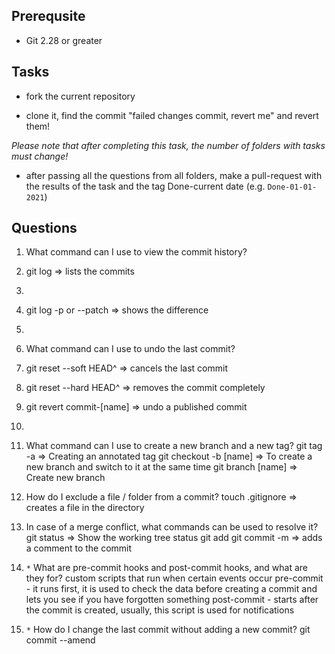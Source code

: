 ## Prerequsite

* Git 2.28 or greater

## Tasks

* fork the current repository

* clone it, find the commit "failed changes commit, revert me" and revert them! 

*Please note that after completing this task, the number of folders with tasks must change!*

* after passing all the questions from all folders, make a pull-request with the results of the task and the tag Done-current date (e.g. `Done-01-01-2021`)


## Questions

1. What command can I use to view the commit history?
2. git log => lists the commits
3. 
4. git log -p or --patch => shows the difference 
5. 
6. What command can I use to undo the last commit?
7. git reset --soft HEAD^ => cancels the last commit
8. git reset --hard HEAD^ => removes the commit completely
9. git revert commit-[name] => undo a published commit
10.
11. What command can I use to create a new branch and a new tag?
   git tag -a => Creating an annotated tag
   git checkout -b [name] => To create a new branch and switch to it at the same time
   git branch [name] => Create new branch
   
1. How do I exclude a file / folder from a commit?
   touch .gitignore => creates a file in the directory
  
1. In case of a merge conflict, what commands can be used to resolve it?
   git status => Show the working tree status
   git add 
   git commit -m => adds a comment to the commit
   
1. `*` What are pre-commit hooks and post-commit hooks, and what are they for?
   custom scripts that run when certain events occur
   pre-commit - it runs first, it is used to check the data before creating a commit and lets you see if you have forgotten something
   post-commit - starts after the commit is created, usually, this script is used for notifications
   
1. `*` How do I change the last commit without adding a new commit?
  git commit --amend 
